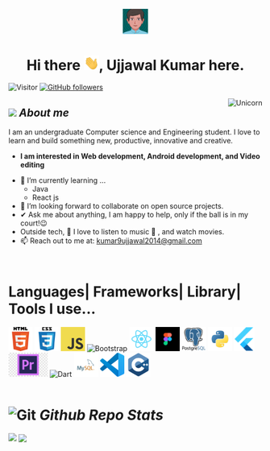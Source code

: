 <p align="center" ><img 
 src="myAvatar.png" width="10%" height="10%"/></p>
<h1 align="center"> Hi there <img src="Hi.gif" width="30px" />, Ujjawal Kumar here.</h1>

![Visitor](https://visitor-badge.laobi.icu/badge?page_id=Ujjawal-kumar19.repoName) [![GitHub followers](https://img.shields.io/github/followers/Ujjawal-kumar19.svg?style=social&label=Follow)](https://github.com/Ujjawal-kumar19?tab=followers)<br/>

<img align="right"  alt="Unicorn" src="https://media.giphy.com/media/836HiJc7pgzy8iNXCn/giphy.gif" />

## <img src="https://media.giphy.com/media/ObNTw8Uzwy6KQ/giphy.gif" width="30px">&nbsp;**_About me_**

I am an undergraduate Computer science and Engineering student. I love to learn and build something new, productive, innovative and creative.

- **I am interested in Web development, Android development, and Video editing**

* 🌱 I’m currently learning ...
  - Java
  - React js
* 👯 I’m looking forward to collaborate on open source projects.
* ✔ Ask me about anything, I am happy to help, only if the ball is in my court!😉<br>
* Outside tech, 📖 I love to listen to music 🎵 , and watch movies.
* 📫 Reach out to me at: <a href="kumar9ujjawwal2014@gmail.com">kumar9ujjawal2014@gmail.com</a>

<br><h1> Languages| Frameworks| Library| Tools I use...</h1>

<div>
  <a><img height="48" src="https://raw.githubusercontent.com/github/explore/80688e429a7d4ef2fca1e82350fe8e3517d3494d/topics/html/html.png" alt="Html"></a>
  <a><img height="48" src="https://raw.githubusercontent.com/github/explore/80688e429a7d4ef2fca1e82350fe8e3517d3494d/topics/css/css.png" alt="CSS"></a>
  <a><img height="48" src="https://raw.githubusercontent.com/github/explore/80688e429a7d4ef2fca1e82350fe8e3517d3494d/topics/javascript/javascript.png" alt="JavaScript"></a>
  <a><img height="48" src="https://download.logo.wine/logo/Bootstrap_(front-end_framework)/Bootstrap_(front-end_framework)-Logo.wine.png" alt="Bootstrap"></a>
  <a><img height="48" src="https://raw.githubusercontent.com/github/explore/80688e429a7d4ef2fca1e82350fe8e3517d3494d/topics/react/react.png" alt="React-js"></a>
<a><img height="48" src="figma.png" alt="Figma"></a>
<a > <img height="48" src="https://raw.githubusercontent.com/devicons/devicon/master/icons/postgresql/postgresql-original-wordmark.svg" alt="postgresql"/></a>
<a><img height="48" src="https://raw.githubusercontent.com/github/explore/80688e429a7d4ef2fca1e82350fe8e3517d3494d/topics/python/python.png" alt="Python"></a>
<a><img height="48" src="flutter.png" alt="Flutter"></a>
<a><img height="48" src="video.jpg" alt="adobe premiere pro"></a>
<a><img height="48" src="https://toharsh.github.io/static/images/dart.jpg" alt="Dart"></a>
<a><img height="48" src="https://raw.githubusercontent.com/github/explore/80688e429a7d4ef2fca1e82350fe8e3517d3494d/topics/mysql/mysql.png" alt="MySQL"></a>
<a><img height="48" src="https://raw.githubusercontent.com/github/explore/80688e429a7d4ef2fca1e82350fe8e3517d3494d/topics/visual-studio-code/visual-studio-code.png" alt="VS"></a>
<a><img height="48" src="https://raw.githubusercontent.com/github/explore/80688e429a7d4ef2fca1e82350fe8e3517d3494d/topics/cpp/cpp.png" alt="cpp"></a>

</div>

<br>
<p align="center">
<h1>
 <img src="https://media.giphy.com/media/W5eoZHPpUx9sapR0eu/giphy.gif" width="30px" alt="Git"/>&nbsp;<i><b>Github Repo Stats</b></i></h1></p>

<p>
<img align="left" src="https://github-readme-stats.vercel.app/api/?username=Ujjawal-kumar19&bg_color=171717&text_color=ffffff&icon_color=71E8F1" />

<p>&nbsp;<img align="center" src="https://github-readme-stats.vercel.app/api/top-langs/?username=Ujjawal-kumar19&layout=compact&bg_color=171717&text_color=ffffff&icon_color=71E8F1" />
</p>
